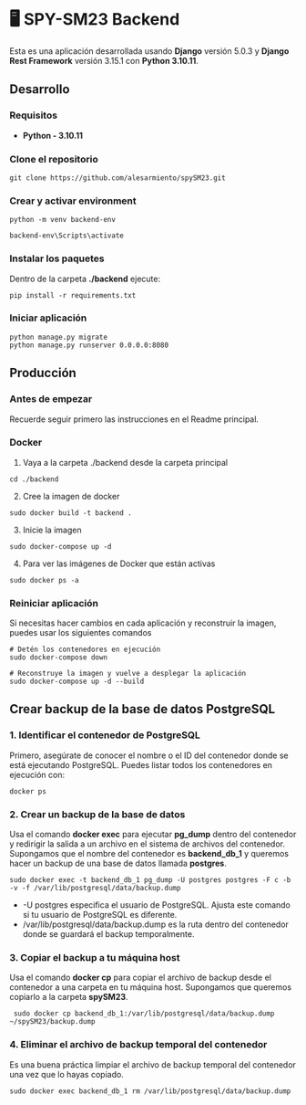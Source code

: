 # 🖥️ SPY-SM23 Backend

Esta es una aplicación desarrollada usando **Django** versión 5.0.3 y **Django Rest Framework** versión 3.15.1 con **Python 3.10.11**.

## Desarrollo
### Requisitos

* **Python - 3.10.11**
### Clone el repositorio
```
git clone https://github.com/alesarmiento/spySM23.git
```
### Crear y activar environment

```
python -m venv backend-env
```

```
backend-env\Scripts\activate
```

### Instalar los paquetes

Dentro de la carpeta **./backend** ejecute:

```
pip install -r requirements.txt
```

### Iniciar aplicación

```
python manage.py migrate
python manage.py runserver 0.0.0.0:8080
```

## Producción
### Antes de empezar

Recuerde seguir primero las instrucciones en el Readme principal.
### Docker

1. Vaya a la carpeta ./backend desde la carpeta principal
```
cd ./backend
```

2. Cree la imagen de docker
```
sudo docker build -t backend .
```

3. Inicie la imagen
```
sudo docker-compose up -d
```

4. Para ver las imágenes de Docker que están activas

```
sudo docker ps -a
```

### Reiniciar aplicación

Si necesitas hacer cambios en cada aplicación y reconstruir la imagen, puedes usar los siguientes comandos

```
# Detén los contenedores en ejecución
sudo docker-compose down

# Reconstruye la imagen y vuelve a desplegar la aplicación
sudo docker-compose up -d --build
```

## Crear backup de la base de datos PostgreSQL

### 1. Identificar el contenedor de PostgreSQL

Primero, asegúrate de conocer el nombre o el ID del contenedor donde se está ejecutando PostgreSQL. Puedes listar todos los contenedores en ejecución con:

```
docker ps
```

### 2. Crear un backup de la base de datos

Usa el comando **docker exec** para ejecutar **pg_dump** dentro del contenedor y redirigir la salida a un archivo en el sistema de archivos del contenedor. Supongamos que el nombre del contenedor es **backend_db_1** y queremos hacer un backup de una base de datos llamada **postgres**.

```
sudo docker exec -t backend_db_1 pg_dump -U postgres postgres -F c -b -v -f /var/lib/postgresql/data/backup.dump
```

* -U postgres especifica el usuario de PostgreSQL. Ajusta este comando si tu usuario de PostgreSQL es diferente.
* /var/lib/postgresql/data/backup.dump es la ruta dentro del contenedor donde se guardará el backup temporalmente.

### 3. Copiar el backup a tu máquina host

Usa el comando **docker cp** para copiar el archivo de backup desde el contenedor a una carpeta en tu máquina host. Supongamos que queremos copiarlo a la carpeta **spySM23**.

```
 sudo docker cp backend_db_1:/var/lib/postgresql/data/backup.dump ~/spySM23/backup.dump
```

### 4. Eliminar el archivo de backup temporal del contenedor

 Es una buena práctica limpiar el archivo de backup temporal del contenedor una vez que lo hayas copiado.

 ```
 sudo docker exec backend_db_1 rm /var/lib/postgresql/data/backup.dump
 ```